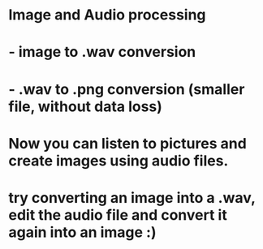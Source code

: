 # Image and Audio processing
# - image to .wav conversion
# - .wav to .png conversion (smaller file, without data loss)
# Now you can listen to pictures and create images using audio files.
# try converting an image into a .wav, edit the audio file and convert it again into an image :)
